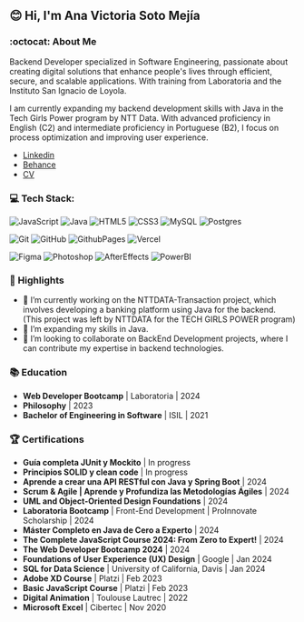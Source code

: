 ## 😊 Hi, I'm Ana Victoria Soto Mejía

### :octocat: About Me

Backend Developer specialized in Software Engineering, passionate about creating digital solutions that enhance people's lives through efficient, secure, and scalable applications. With training from Laboratoria and the Instituto San Ignacio de Loyola.

I am currently expanding my backend development skills with Java in the Tech Girls Power program by NTT Data. With advanced proficiency in English (C2) and intermediate proficiency in Portuguese (B2), I focus on process optimization and improving user experience.

- [Linkedin](https://www.linkedin.com/in/anasotomejia/)
- [Behance](https://www.behance.net/avsoto)
- [CV](https://docs.google.com/document/d/1Ee4HQ6n1Y7u6qlVV2UrQlgzOrptl1te_/edit?usp=sharing&ouid=111308656360819493585&rtpof=true&sd=true)

### 💻 Tech Stack:

![JavaScript](https://img.shields.io/badge/javascript-%23323330.svg?style=for-the-badge&logo=javascript&logoColor=%23F7DF1E) 
![Java](https://img.shields.io/badge/java-%23ED8B00.svg?style=for-the-badge&logo=openjdk&logoColor=white) 
![HTML5](https://img.shields.io/badge/html5-%23E34F26.svg?style=for-the-badge&logo=html5&logoColor=white) 
![CSS3](https://img.shields.io/badge/css3-%231572B6.svg?style=for-the-badge&logo=css3&logoColor=white)
![MySQL](https://img.shields.io/badge/mysql-4479A1.svg?style=for-the-badge&logo=mysql&logoColor=white) 
![Postgres](https://img.shields.io/badge/postgres-%23316192.svg?style=for-the-badge&logo=postgresql&logoColor=white)

![Git](https://img.shields.io/badge/git-%23F05033.svg?style=for-the-badge&logo=git&logoColor=white) 
![GitHub](https://img.shields.io/badge/github-%23121011.svg?style=for-the-badge&logo=github&logoColor=white)
![GithubPages](https://img.shields.io/badge/github%20pages-121013?style=for-the-badge&logo=github&logoColor=white)
![Vercel](https://img.shields.io/badge/vercel-%23000000.svg?style=for-the-badge&logo=vercel&logoColor=white)

![Figma](https://img.shields.io/badge/figma-%23F24E1E.svg?style=for-the-badge&logo=figma&logoColor=white) 
![Photoshop](https://img.shields.io/badge/adobe%20photoshop-%2331A8FF.svg?style=for-the-badge&logo=adobe%20photoshop&logoColor=white) 
![AfterEffects](https://img.shields.io/badge/adobe%20after%20effects-%23FF61F6.svg?style=for-the-badge&logo=adobe%20after%20effects&logoColor=white) 
![PowerBI](https://img.shields.io/badge/PowerBI-F2C811?style=for-the-badge&logo=Power%20BI&logoColor=black)

### 🌟 Highlights

- 🔭 I’m currently working on the NTTDATA-Transaction project, which involves developing a banking platform using Java for the backend. (This project was left by NTTDATA for the TECH GIRLS POWER program)
- 🌱 I’m expanding my skills in Java.
- 🤝 I’m looking to collaborate on BackEnd Development projects, where I can contribute my expertise in backend technologies.

### 📚 Education

- **Web Developer Bootcamp** | Laboratoria | 2024
- **Philosophy** | 2023
- **Bachelor of Engineering in Software** | ISIL | 2021

### 🏆 Certifications

- **Guía completa JUnit y Mockito** | In progress
- **Principios SOLID y clean code** | In progress
- **Aprende a crear una API RESTful con Java y Spring Boot** | 2024
- **Scrum & Agile | Aprende y Profundiza las Metodologías Ágiles** | 2024
- **UML and Object-Oriented Design Foundations** | 2024
- **Laboratoria Bootcamp** | Front-End Development | ProInnovate Scholarship | 2024  
- **Máster Completo en Java de Cero a Experto** | 2024
- **The Complete JavaScript Course 2024: From Zero to Expert!** | 2024
- **The Web Developer Bootcamp 2024** | 2024
- **Foundations of User Experience (UX) Design** | Google | Jan 2024
- **SQL for Data Science** | University of California, Davis | Jan 2024
- **Adobe XD Course** | Platzi | Feb 2023
- **Basic JavaScript Course** | Platzi | Feb 2023
- **Digital Animation** | Toulouse Lautrec | 2022  
- **Microsoft Excel** | Cibertec | Nov 2020
